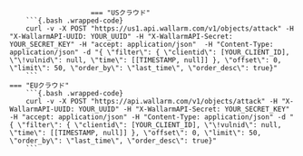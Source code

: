 ```
					=== "USクラウド"
    ```{.bash .wrapped-code}
    curl -v -X POST "https://us1.api.wallarm.com/v1/objects/attack" -H "X-WallarmAPI-UUID: YOUR_UUID" -H "X-WallarmAPI-Secret: YOUR_SECRET_KEY" -H "accept: application/json"  -H "Content-Type: application/json" -d "{ \"filter\": { \"clientid\": [YOUR_CLIENT_ID], \"\!vulnid\": null, \"time\": [[TIMESTAMP, null]] }, \"offset\": 0, \"limit\": 50, \"order_by\": \"last_time\", \"order_desc\": true}"
    ```
=== "EUクラウド"
    ```{.bash .wrapped-code}
    curl -v -X POST "https://api.wallarm.com/v1/objects/attack" -H "X-WallarmAPI-UUID: YOUR_UUID" -H "X-WallarmAPI-Secret: YOUR_SECRET_KEY" -H "accept: application/json" -H "Content-Type: application/json" -d "{ \"filter\": { \"clientid\": [YOUR_CLIENT_ID], \"\!vulnid\": null, \"time\": [[TIMESTAMP, null]] }, \"offset\": 0, \"limit\": 50, \"order_by\": \"last_time\", \"order_desc\": true}"
    ```
```